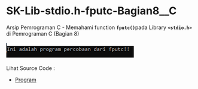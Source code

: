 # SK-Lib-stdio.h-fputc-Bagian8__C
Arsip Pemrograman C - Memahami function <code><b>fputc()</b></code>pada Library <code><b>&lt;stdio.h></b></code> di Pemrograman C (Bagian 8)<br><br>
<img src="https://github.com/RizkyKhapidsyah/SK-Lib-stdio.h-fputc-Bagian8__C/blob/master/SK-Lib-stdio.h-fputc-Bagian8__C/x64/result/001.PNG"><br><br>
Lihat Source Code : <br>
- <a href="https://github.com/RizkyKhapidsyah/SK-Lib-stdio.h-fputc-Bagian8__C/blob/master/SK-Lib-stdio.h-fputc-Bagian8__C/Source.c">Program</a>
